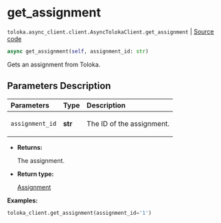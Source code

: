 # get_assignment
`toloka.async_client.client.AsyncTolokaClient.get_assignment` | [Source code](https://github.com/Toloka/toloka-kit/blob/v1.1.4/src/async_client/client.py#L0)

```python
async get_assignment(self, assignment_id: str)
```

Gets an assignment from Toloka.

## Parameters Description

| Parameters | Type | Description |
| :----------| :----| :-----------|
`assignment_id`|**str**|<p>The ID of the assignment.</p>

* **Returns:**

  The assignment.

* **Return type:**

  [Assignment](toloka.client.assignment.Assignment.md)

**Examples:**


```python
toloka_client.get_assignment(assignment_id='1')
```
